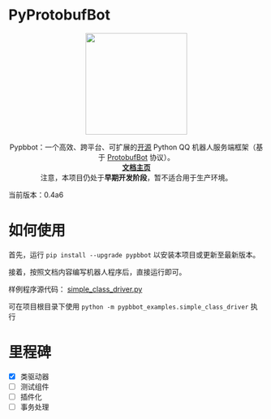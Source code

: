 # PyProtobufBot

<p align="center">
  <img src="https://pypbbot.kale1d0.space/assets/logo_large.png" width="200">
</p>
<div align="center">
Pypbbot：一个高效、跨平台、可扩展的<a href="https://github.com/PHIKN1GHT/pypbbot">开源</a> Python QQ 机器人服务端框架（基于 <a href="https://github.com/ProtobufBot/onebot_idl">
  ProtobufBot</a> 协议）。<br/>
<a href="https://pypbbot.kale1d0.space/"><b>文档主页</b></a><br/>
注意，本项目仍处于<b>早期开发阶段</b>，暂不适合用于生产环境。
</div>

当前版本：0.4a6

# 如何使用

首先，运行 `pip install --upgrade pypbbot` 以安装本项目或更新至最新版本。

接着，按照文档内容编写机器人程序后，直接运行即可。

样例程序源代码： [simple_class_driver.py](https://github.com/PHIKN1GHT/pypbbot/blob/main/pypbbot_examples/simple_class_driver.py)

可在项目根目录下使用 `python -m pypbbot_examples.simple_class_driver` 执行

# 里程碑

- [x] 类驱动器
- [ ] 测试组件
- [ ] 插件化
- [ ] 事务处理

